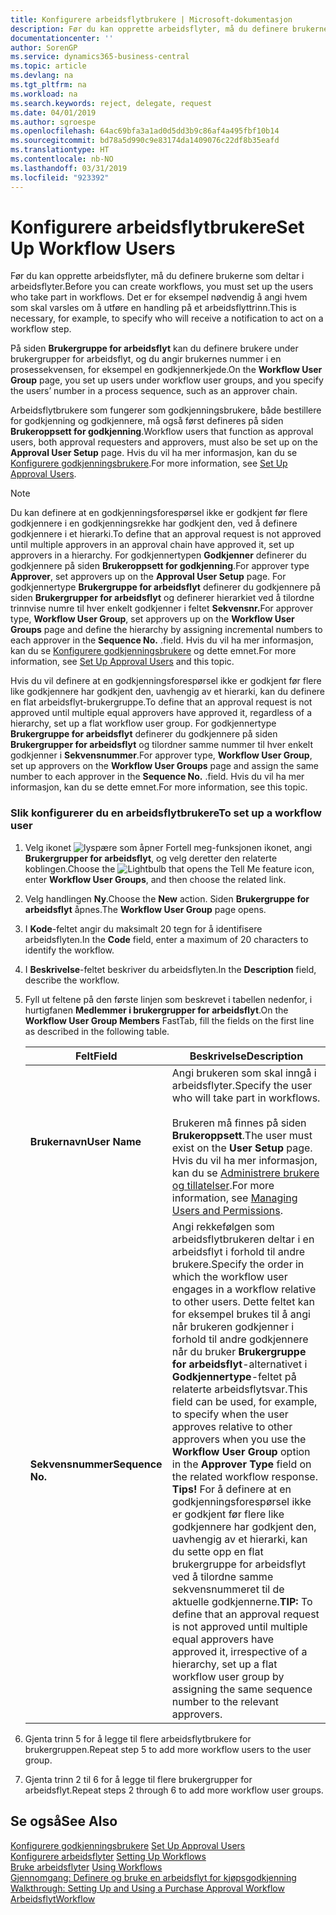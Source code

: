 ```yaml
---
title: Konfigurere arbeidsflytbrukere | Microsoft-dokumentasjon
description: Før du kan opprette arbeidsflyter, må du definere brukerne som deltar i arbeidsflyter. Det er for eksempel nødvendig å angi hvem som skal varsles om å utføre en handling på et arbeidsflyttrinn.
documentationcenter: ''
author: SorenGP
ms.service: dynamics365-business-central
ms.topic: article
ms.devlang: na
ms.tgt_pltfrm: na
ms.workload: na
ms.search.keywords: reject, delegate, request
ms.date: 04/01/2019
ms.author: sgroespe
ms.openlocfilehash: 64ac69bfa3a1ad0d5dd3b9c86af4a495fbf10b14
ms.sourcegitcommit: bd78a5d990c9e83174da1409076c22df8b35eafd
ms.translationtype: HT
ms.contentlocale: nb-NO
ms.lasthandoff: 03/31/2019
ms.locfileid: "923392"
---
```

# <a name="set-up-workflow-users"></a><span data-ttu-id="51a4e-104">Konfigurere arbeidsflytbrukere</span><span class="sxs-lookup"><span data-stu-id="51a4e-104">Set Up Workflow Users</span></span>
<span data-ttu-id="51a4e-105">Før du kan opprette arbeidsflyter, må du definere brukerne som deltar i arbeidsflyter.</span><span class="sxs-lookup"><span data-stu-id="51a4e-105">Before you can create workflows, you must set up the users who take part in workflows.</span></span> <span data-ttu-id="51a4e-106">Det er for eksempel nødvendig å angi hvem som skal varsles om å utføre en handling på et arbeidsflyttrinn.</span><span class="sxs-lookup"><span data-stu-id="51a4e-106">This is necessary, for example, to specify who will receive a notification to act on a workflow step.</span></span>  

<span data-ttu-id="51a4e-107">På siden **Brukergruppe for arbeidsflyt** kan du definere brukere under brukergrupper for arbeidsflyt, og du angir brukernes nummer i en prosessekvensen, for eksempel en godkjennerkjede.</span><span class="sxs-lookup"><span data-stu-id="51a4e-107">On the **Workflow User Group** page, you set up users under workflow user groups, and you specify the users’ number in a process sequence, such as an approver chain.</span></span>  

<span data-ttu-id="51a4e-108">Arbeidsflytbrukere som fungerer som godkjenningsbrukere, både bestillere for godkjenning og godkjennere, må også først defineres på siden **Brukeroppsett for godkjenning**.</span><span class="sxs-lookup"><span data-stu-id="51a4e-108">Workflow users that function as approval users, both approval requesters and approvers, must also be set up on the **Approval User Setup** page.</span></span> <span data-ttu-id="51a4e-109">Hvis du vil ha mer informasjon, kan du se [Konfigurere godkjenningsbrukere](across-how-to-set-up-approval-users.md).</span><span class="sxs-lookup"><span data-stu-id="51a4e-109">For more information, see [Set Up Approval Users](across-how-to-set-up-approval-users.md).</span></span>  

> [!NOTE]  
>  <span data-ttu-id="51a4e-110">Du kan definere at en godkjenningsforespørsel ikke er godkjent før flere godkjennere i en godkjenningsrekke har godkjent den, ved å definere godkjennere i et hierarki.</span><span class="sxs-lookup"><span data-stu-id="51a4e-110">To define that an approval request is not approved until multiple approvers in an approval chain have approved it, set up approvers in a hierarchy.</span></span> <span data-ttu-id="51a4e-111">For godkjennertypen **Godkjenner** definerer du godkjennere på siden **Brukeroppsett for godkjenning**.</span><span class="sxs-lookup"><span data-stu-id="51a4e-111">For approver type **Approver**, set approvers up on the **Approval User Setup** page.</span></span> <span data-ttu-id="51a4e-112">For godkjennertype **Brukergruppe for arbeidsflyt** definerer du godkjennere på siden **Brukergrupper for arbeidsflyt** og definerer hierarkiet ved å tilordne trinnvise numre til hver enkelt godkjenner i feltet **Sekvensnr.**</span><span class="sxs-lookup"><span data-stu-id="51a4e-112">For approver type, **Workflow User Group**, set approvers up on the **Workflow User Groups** page and define the hierarchy by assigning incremental numbers to each approver in the **Sequence No.**</span></span> <span data-ttu-id="51a4e-113">.</span><span class="sxs-lookup"><span data-stu-id="51a4e-113">field.</span></span> <span data-ttu-id="51a4e-114">Hvis du vil ha mer informasjon, kan du se [Konfigurere godkjenningsbrukere](across-how-to-set-up-approval-users.md) og dette emnet.</span><span class="sxs-lookup"><span data-stu-id="51a4e-114">For more information, see [Set Up Approval Users](across-how-to-set-up-approval-users.md) and this topic.</span></span>  
>   
>  <span data-ttu-id="51a4e-115">Hvis du vil definere at en godkjenningsforespørsel ikke er godkjent før flere like godkjennere har godkjent den, uavhengig av et hierarki, kan du definere en flat arbeidsflyt-brukergruppe.</span><span class="sxs-lookup"><span data-stu-id="51a4e-115">To define that an approval request is not approved until multiple equal approvers have approved it, regardless of a hierarchy, set up a flat workflow user group.</span></span> <span data-ttu-id="51a4e-116">For godkjennertype **Brukergruppe for arbeidsflyt** definerer du godkjennere på siden **Brukergrupper for arbeidsflyt** og tilordner samme nummer til hver enkelt godkjenner i **Sekvensnummer**.</span><span class="sxs-lookup"><span data-stu-id="51a4e-116">For approver type, **Workflow User Group**, set up approvers on the **Workflow User Groups** page and assign the same number to each approver in the **Sequence No.**</span></span> <span data-ttu-id="51a4e-117">.</span><span class="sxs-lookup"><span data-stu-id="51a4e-117">field.</span></span> <span data-ttu-id="51a4e-118">Hvis du vil ha mer informasjon, kan du se dette emnet.</span><span class="sxs-lookup"><span data-stu-id="51a4e-118">For more information, see this topic.</span></span>  

### <a name="to-set-up-a-workflow-user"></a><span data-ttu-id="51a4e-119">Slik konfigurerer du en arbeidsflytbrukere</span><span class="sxs-lookup"><span data-stu-id="51a4e-119">To set up a workflow user</span></span>  

1. <span data-ttu-id="51a4e-120">Velg ikonet ![lyspære som åpner Fortell meg-funksjonen](media/ui-search/search_small.png "Fortell hva du vil gjøre") ikonet, angi **Brukergrupper for arbeidsflyt**, og velg deretter den relaterte koblingen.</span><span class="sxs-lookup"><span data-stu-id="51a4e-120">Choose the ![Lightbulb that opens the Tell Me feature](media/ui-search/search_small.png "Tell me what you want to do") icon, enter **Workflow User Groups**, and then choose the related link.</span></span>  
2. <span data-ttu-id="51a4e-121">Velg handlingen **Ny**.</span><span class="sxs-lookup"><span data-stu-id="51a4e-121">Choose the **New** action.</span></span> <span data-ttu-id="51a4e-122">Siden **Brukergruppe for arbeidsflyt** åpnes.</span><span class="sxs-lookup"><span data-stu-id="51a4e-122">The **Workflow User Group** page opens.</span></span>  
3. <span data-ttu-id="51a4e-123">I **Kode**-feltet angir du maksimalt 20 tegn for å identifisere arbeidsflyten.</span><span class="sxs-lookup"><span data-stu-id="51a4e-123">In the **Code** field, enter a maximum of 20 characters to identify the workflow.</span></span>  
4. <span data-ttu-id="51a4e-124">I **Beskrivelse**-feltet beskriver du arbeidsflyten.</span><span class="sxs-lookup"><span data-stu-id="51a4e-124">In the **Description** field, describe the workflow.</span></span>  
5. <span data-ttu-id="51a4e-125">Fyll ut feltene på den første linjen som beskrevet i tabellen nedenfor, i hurtigfanen **Medlemmer i brukergrupper for arbeidsflyt**.</span><span class="sxs-lookup"><span data-stu-id="51a4e-125">On the **Workflow User Group Members** FastTab, fill the fields on the first line as described in the following table.</span></span>  

    |<span data-ttu-id="51a4e-126">Felt</span><span class="sxs-lookup"><span data-stu-id="51a4e-126">Field</span></span>|<span data-ttu-id="51a4e-127">Beskrivelse</span><span class="sxs-lookup"><span data-stu-id="51a4e-127">Description</span></span>|  
    |---------------------------------|---------------------------------------|  
    |<span data-ttu-id="51a4e-128">**Brukernavn**</span><span class="sxs-lookup"><span data-stu-id="51a4e-128">**User Name**</span></span>|<span data-ttu-id="51a4e-129">Angi brukeren som skal inngå i arbeidsflyter.</span><span class="sxs-lookup"><span data-stu-id="51a4e-129">Specify the user who will take part in workflows.</span></span><br /><br /> <span data-ttu-id="51a4e-130">Brukeren må finnes på siden **Brukeroppsett**.</span><span class="sxs-lookup"><span data-stu-id="51a4e-130">The user must exist on the **User Setup** page.</span></span> <span data-ttu-id="51a4e-131">Hvis du vil ha mer informasjon, kan du se [Administrere brukere og tillatelser](ui-how-users-permissions.md).</span><span class="sxs-lookup"><span data-stu-id="51a4e-131">For more information, see [Managing Users and Permissions](ui-how-users-permissions.md).</span></span>|  
    |<span data-ttu-id="51a4e-132">**Sekvensnummer**</span><span class="sxs-lookup"><span data-stu-id="51a4e-132">**Sequence No.**</span></span>|<span data-ttu-id="51a4e-133">Angi rekkefølgen som arbeidsflytbrukeren deltar i en arbeidsflyt i forhold til andre brukere.</span><span class="sxs-lookup"><span data-stu-id="51a4e-133">Specify the order in which the workflow user engages in a workflow relative to other users.</span></span> <span data-ttu-id="51a4e-134">Dette feltet kan for eksempel brukes til å angi når brukeren godkjenner i forhold til andre godkjennere når du bruker **Brukergruppe for arbeidsflyt**-alternativet i **Godkjennertype**-feltet på relaterte arbeidsflytsvar.</span><span class="sxs-lookup"><span data-stu-id="51a4e-134">This field can be used, for example, to specify when the user approves relative to other approvers when you use the **Workflow User Group** option in the **Approver Type** field on the related workflow response.</span></span> <span data-ttu-id="51a4e-135">**Tips!**  For å definere at en godkjenningsforespørsel ikke er godkjent før flere like godkjennere har godkjent den, uavhengig av et hierarki, kan du sette opp en flat brukergruppe for arbeidsflyt ved å tilordne samme sekvensnummeret til de aktuelle godkjennerne.</span><span class="sxs-lookup"><span data-stu-id="51a4e-135">**TIP:**  To define that an approval request is not approved until multiple equal approvers have approved it, irrespective of a hierarchy, set up a flat workflow user group by assigning the same sequence number to the relevant approvers.</span></span>|  
6. <span data-ttu-id="51a4e-136">Gjenta trinn 5 for å legge til flere arbeidsflytbrukere for brukergruppen.</span><span class="sxs-lookup"><span data-stu-id="51a4e-136">Repeat step 5 to add more workflow users to the user group.</span></span>  
7. <span data-ttu-id="51a4e-137">Gjenta trinn 2 til 6 for å legge til flere brukergrupper for arbeidsflyt.</span><span class="sxs-lookup"><span data-stu-id="51a4e-137">Repeat steps 2 through 6 to add more workflow user groups.</span></span>  

## <a name="see-also"></a><span data-ttu-id="51a4e-138">Se også</span><span class="sxs-lookup"><span data-stu-id="51a4e-138">See Also</span></span>  
<span data-ttu-id="51a4e-139">[Konfigurere godkjenningsbrukere](across-how-to-set-up-approval-users.md) </span><span class="sxs-lookup"><span data-stu-id="51a4e-139">[Set Up Approval Users](across-how-to-set-up-approval-users.md) </span></span>  
<span data-ttu-id="51a4e-140">[Konfigurere arbeidsflyter](across-set-up-workflows.md) </span><span class="sxs-lookup"><span data-stu-id="51a4e-140">[Setting Up Workflows](across-set-up-workflows.md) </span></span>  
<span data-ttu-id="51a4e-141">[Bruke arbeidsflyter](across-use-workflows.md) </span><span class="sxs-lookup"><span data-stu-id="51a4e-141">[Using Workflows](across-use-workflows.md) </span></span>  
<span data-ttu-id="51a4e-142">[Gjennomgang: Definere og bruke en arbeidsflyt for kjøpsgodkjenning](walkthrough-setting-up-and-using-a-purchase-approval-workflow.md) </span><span class="sxs-lookup"><span data-stu-id="51a4e-142">[Walkthrough: Setting Up and Using a Purchase Approval Workflow](walkthrough-setting-up-and-using-a-purchase-approval-workflow.md) </span></span>  
[<span data-ttu-id="51a4e-143">Arbeidsflyt</span><span class="sxs-lookup"><span data-stu-id="51a4e-143">Workflow</span></span>](across-workflow.md)   

